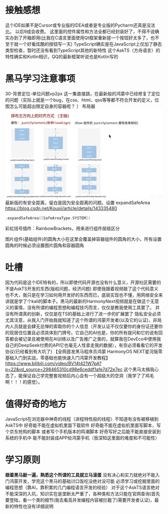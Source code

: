 # 接触感想
这个IDE如果不是Cursor或专业版的IDEA或者是专业版的Pycharm还真是没法比。
以后9成会收费。
这里面的控件属性和方法全都已经封装好了，不得不说确实办到了开箱即用(比我在C语言里面使用Qt框架重新搓一个按钮好太多了，也不至于就一个好看炫酷的按钮写一天)
TypeScript确实是在JavaScript上仅加了静态类型检查，暂时还没有看到TypeScript其他的新特性
这个AskTS（方舟语言）的特性确实和Kotlin相识，QQ的最新框架听说也是Kotlin写的
# 黑马学习注意事项
30-背景定位-单位问题vp2px 这一集直接跳，在最新般的鸿蒙中已经修复了定位的问题（实际上就是一个bug，在css、html、qss等等都不符合开发的定义，位图怎么可能超出限定自身的容器呢？ ）
布局器
![img.png](开发随笔用到的图片/img.png)
最新版的有安全距离，留白是因为安全距离的问题。设置 expandSafeArea
https://blog.csdn.net/Kousii/article/details/143335480
```c
.expandSafeArea([SafeAreaType.SYSTEM])
```
彩虹括号插件：RainbowBrackets，用来进行组件层级区分

图片组件(基础组件)的圆角大小在这里会覆盖掉容器组件的圆角的大小，所有设置圆角的时候必须设置图片圆角和容器圆角
# 吐槽
因为代码是这个IDE特有的，所以即使代码开源也没有什么意义，开源社区需要的不是AskTS开发的东西(版权问题，经济问题)
即使我跟着视频敲了这个代码意义也不大，我只是在学习如何用开发好的东西而已，底层实现也不懂，用网络安全来讲就是学了个kali的脚本子。黑马的最新的HarmonyNext视频就是在做这个无意义的事情，没有所谓的编程思想和编程技巧而言，仅仅是教我使用工具罢了。
并没有所谓真的创新，仅仅是在TS的基础上进行了进一步的扩展罢了
隐私安全必须尤其注意，从我入门开始我就知道了这个所谓的鸿蒙开发者(以及它的认证)，非局内人员就是会肆无忌惮的索取你的个人信息（开发认证不仅仅要你的身份证还要你的现居住位置且必须具体到门牌号。它自己的AI也是，你的所有提问和它的说有回答都会被记录且被使用在AI训练以及广告推广之类的，就算我在DevEco中使用我自己的DeepSeek付费的API它也毫无人性拿走我的数据），有空必须看看它的开发协议(已经看到有大坑了)
【全网首发黑马程序员鸿蒙 HarmonyOS NEXT星河版零基础入门到实战，零基础也能快速入门鸿蒙开发教程】https://www.bilibili.com/video/BV14t421W7pA?p=22&vd_source=298465310cd98e6ceddf1afe7d72e7ec 这个黑马太搞我心态了，能保证自己学完整套视频后内心会有一个超级大的空洞（我学了了鸡毛啊！！！的感觉）。
# 值得好奇的地方
JavaScript在浏览器中神奇的线程（进程特性般的线程）不知道有没有被移植到AskTS中
好奇能不能在虚拟机里面下载软件
好奇能不能在虚拟机里面写脚本，写个京东抢购的脚本
或者写个手机版本的鸣潮脚本
好奇写好之后能不能直接安装到系统的手机中
能不能封装成APP给鸿蒙手机（我深知这里面的难度和不可能性）
# 学习原则
**跟着黑马敲一遍，熟悉这个所谓的工具就立马滚蛋**
没有决心和实力就绝对不能入门鸿蒙开发，学完这个黑马的基础讨口饭吃没绝对没可能
必须学习或挖掘里面的编程思想（靠AI，靠积累的几门编程语言开发的经验）
对于这个AskTS语言绝对不能深深的入坑，知识实在是垄断太严重了，各种类和方法只能在官网查询(首先要登陆，看一个类的细节(我去看高并发编程内容被拦截了)需要开发者认证)，最新的特性也没有详细说明



